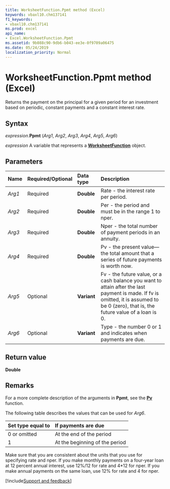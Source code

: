 ```yaml
---
title: WorksheetFunction.Ppmt method (Excel)
keywords: vbaxl10.chm137141
f1_keywords:
- vbaxl10.chm137141
ms.prod: excel
api_name:
- Excel.WorksheetFunction.Ppmt
ms.assetid: 9b088c90-9db6-b043-ee3e-0f9709a06475
ms.date: 05/24/2019
localization_priority: Normal
---
```



# WorksheetFunction.Ppmt method (Excel)

Returns the payment on the principal for a given period for an investment based on periodic, constant payments and a constant interest rate.


## Syntax

_expression_.**Ppmt** (_Arg1_, _Arg2_, _Arg3_, _Arg4_, _Arg5_, _Arg6_)

_expression_ A variable that represents a **[WorksheetFunction](Excel.WorksheetFunction.md)** object.


## Parameters

|Name|Required/Optional|Data type|Description|
|:-----|:-----|:-----|:-----|
| _Arg1_|Required| **Double**|Rate - the interest rate per period.|
| _Arg2_|Required| **Double**|Per - the period and must be in the range 1 to nper.|
| _Arg3_|Required| **Double**|Nper - the total number of payment periods in an annuity.|
| _Arg4_|Required| **Double**|Pv - the present value&mdash;the total amount that a series of future payments is worth now.|
| _Arg5_|Optional| **Variant**|Fv - the future value, or a cash balance you want to attain after the last payment is made. If fv is omitted, it is assumed to be 0 (zero), that is, the future value of a loan is 0.|
| _Arg6_|Optional| **Variant**|Type - the number 0 or 1 and indicates when payments are due.|

## Return value

**Double**


## Remarks

For a more complete description of the arguments in **Ppmt**, see the **[Pv](excel.worksheetfunction.pv.md)** function.

The following table describes the values that can be used for _Arg6_.

|Set type equal to|If payments are due|
|:-----|:-----|
|0 or omitted|At the end of the period|
|1|At the beginning of the period|

Make sure that you are consistent about the units that you use for specifying rate and nper. If you make monthly payments on a four-year loan at 12 percent annual interest, use 12%/12 for rate and 4*12 for nper. If you make annual payments on the same loan, use 12% for rate and 4 for nper.




[!include[Support and feedback](~/includes/feedback-boilerplate.md)]